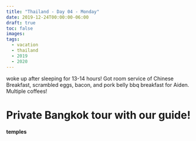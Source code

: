 ```yaml
---
title: "Thailand - Day 04 - Monday"
date: 2019-12-24T00:00:00-06:00
draft: true
toc: false
images:
tags: 
  - vacation
  - thailand
  - 2019
  - 2020
---
```


woke up after sleeping for 13-14 hours! Got room service of Chinese Breakfast, scrambled eggs, bacon, and pork belly bbq breakfast for Aiden.  Multiple coffees!

# Private Bangkok tour with our guide!

#### temples


